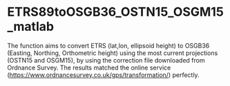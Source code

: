 # ETRS89toOSGB36_OSTN15_OSGM15_matlab

The function aims to convert ETRS (lat,lon, ellipsoid height) to OSGB36 (Easting, Northing, Orthometric height) using the most current projections (OSTN15 and OSGM15),
by using the correction file downloaded from Ordnance Survey. The results matched the online service (https://www.ordnancesurvey.co.uk/gps/transformation/) perfectly.
